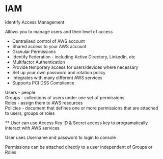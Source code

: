 # IAM

Identify Access Management

Allows you to manage users and their level of access  

- Centralised control of AWS account  
- Shared access to your AWS account  
- Granular Permissions  
- Identify Federation - including Active Directory, LinkedIn, etc  
- Multifactor Authentication  
- Provide temporary access for users/devices where necessary  
- Set up your own password and rotation policy  
- Integrates with many different AWS services  
- Supports PCI DSS Compliance  

Users - people  
Groups - collections of users under one set of permissions  
Roles - assign them to AWS resources  
Policies - document that defines one or more   permissions that are attached to users, groups or roles  

** User can use Access Key ID & Secret access key to programatically interact with AWS services  

User uses Username and password to login to console  

Permissions can be attached directly to a user independent of Groups or Roles  






